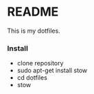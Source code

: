 # README #

This is my dotfiles.

### Install ###

* clone repository
* sudo apt-get install stow
* cd dotfiles
* stow <wanted folder>
